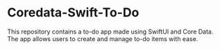 # Coredata-Swift-To-Do

This repository contains a to-do app made using SwiftUI and Core Data. The app allows users to create and manage to-do items with ease.
